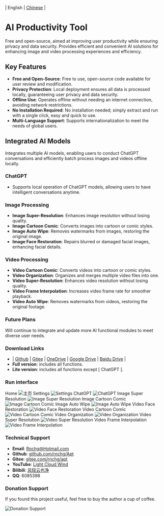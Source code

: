 | English | [Chinese](README.zh-CN.md) |

# AI Productivity Tool

Free and open-source, aimed at improving user productivity while ensuring privacy and data security. Provides efficient and convenient AI solutions for enhancing image and video processing experiences and efficiency.

## Key Features

- **Free and Open-Source**: Free to use, open-source code available for user review and modification.
- **Privacy Protection**: Local deployment ensures all data is processed locally, guaranteeing user privacy and data security.
- **Offline Use**: Operates offline without needing an internet connection, avoiding network restrictions.
- **No Installation Required**: No installation needed; simply extract and run with a single click, easy and quick to use.
- **Multi-Language Support**: Supports internationalization to meet the needs of global users.

## Integrated AI Models

Integrates multiple AI models, enabling users to conduct ChatGPT conversations and efficiently batch process images and videos offline locally.

### ChatGPT
- Supports local operation of ChatGPT models, allowing users to have intelligent conversations anytime.

### Image Processing
- **Image Super-Resolution**: Enhances image resolution without losing quality.
- **Image Cartoon Comic**: Converts images into cartoon or comic styles.
- **Image Auto Wipe**: Removes watermarks from images, restoring the original image.
- **Image Face Restoration**: Repairs blurred or damaged facial images, enhancing facial details.

### Video Processing
- **Video Cartoon Comic**: Converts videos into cartoon or comic styles.
- **Video Organization**: Organizes and merges multiple video files into one.
- **Video Super-Resolution**: Enhances video resolution without losing quality.
- **Video Frame Interpolation**: Increases video frame rate for smoother playback.
- **Video Auto Wipe**: Removes watermarks from videos, restoring the original footage.

### Future Plans
Will continue to integrate and update more AI functional modules to meet diverse user needs.

### Download Links
- | [Github](https://github.com/rnchg/Apt/releases/latest) | [Gitee](https://gitee.com/rnchg/apt/releases/latest) | [OneDrive](https://1drv.ms/f/c/15624ff2496d1e5b/Es9JrjwhI-VAh_nr-bOZDa4BnDgox1S-huJFOmpS-nKC7g?e=MULiHJ) | [Google Drive](https://drive.google.com/drive/folders/1o-SxxA2oAKjQkh-X83TN_zHjHIvOBe0V?usp=sharing) | [Baidu Drive](https://pan.baidu.com/s/1I_DwtX15492z6B6ZHDhJ-Q?pwd=1234) |
- **Full version**: includes all functions.
- **Lite version**: includes all functions except \[ ChatGPT \].

### Run interface
Home
![主页](.Assets/en-US/Pages/App/DashboardPage.PNG)
Settings
![Settings](.Assets/en-US/Pages/App/SettingsPage.PNG)
ChatGPT
![ChatGPT](.Assets/en-US/Pages/Chat/Phi3/IndexPage.PNG)
Image Super Resolution
![Image Super Resolution](.Assets/en-US/Pages/Image/SuperResolution/IndexPage.PNG)
Image Cartoon Comic
![Image Cartoon Comic](.Assets/en-US/Pages/Image/CartoonComic/IndexPage.PNG)
Image Auto Wipe
![Image Auto Wipe](.Assets/en-US/Pages/Image/AutoWipe/IndexPage.PNG)
Video Face Restoration
![Video Face Restoration](.Assets/en-US/Pages/Image/FaceRestoration/IndexPage.PNG)
Video Cartoon Comic
![Video Cartoon Comic](.Assets/en-US/Pages/Video/CartoonComic/IndexPage.PNG)
Video Organization
![Video Organization](.Assets/en-US/Pages/Video/Organization/IndexPage.PNG)
Video Super Resolution
![Video Super Resolution](.Assets/en-US/Pages/Video/SuperResolution/IndexPage.PNG)
Video Frame Interpolation
![Video Frame Interpolation](.Assets/en-US/Pages/Video/FrameInterpolation/IndexPage.PNG)

### Technical Support
- **Email**: [Rnchg@Hotmail.com](mailto:Rnchg@Hotmail.com)
- **Github**: [github.com/rnchg/Apt](https://github.com/rnchg/Apt)
- **Gitee**: [gitee.com/rnchg/apt](https://gitee.com/rnchg/apt)
- **YouTube**: [Light Cloud Wind](https://www.youtube.com/channel/UC1kFNUUyXzN2TJ2L1oS0amg)
- **Bilibili**: [风轻云也净](https://space.bilibili.com/478375442)
- **QQ**: 6085398

### Donation Support
If you found this project useful, feel free to buy the author a cup of coffee.

![Donation Support](.Assets/Pay.png)